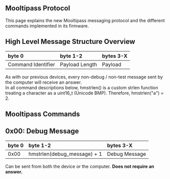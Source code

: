 ## [](#header-1) Mooltipass Protocol
This page explains the new Mooltipass messaging protocol and the different commands implemented in its firmware.
   
## [](#header-2) High Level Message Structure Overview

| byte 0             | byte 1-2       | bytes 3-X |
|:-------------------|:---------------|:----------|
| Command Identifier | Payload Length | Payload   |
   
As with our previous devices, every non-debug / non-test message sent by the computer will receive an answer.  
In all command descriptions below, hmstrlen() is a custom strlen function treating a character as a uint16_t (Unicode BMP). Therefore, hmstrlen("a") = 2.  
  
## [](#header-2) Mooltipass Commands

0x00: Debug Message
-------------------

| byte 0 | byte 1-2                    | bytes 3-X     |
|:-------|:----------------------------|:--------------|
| 0x00   | hmstrlen(debug_message) + 1 | Debug Message |

Can be sent from both the device or the computer. **Does not require an answer.** 
